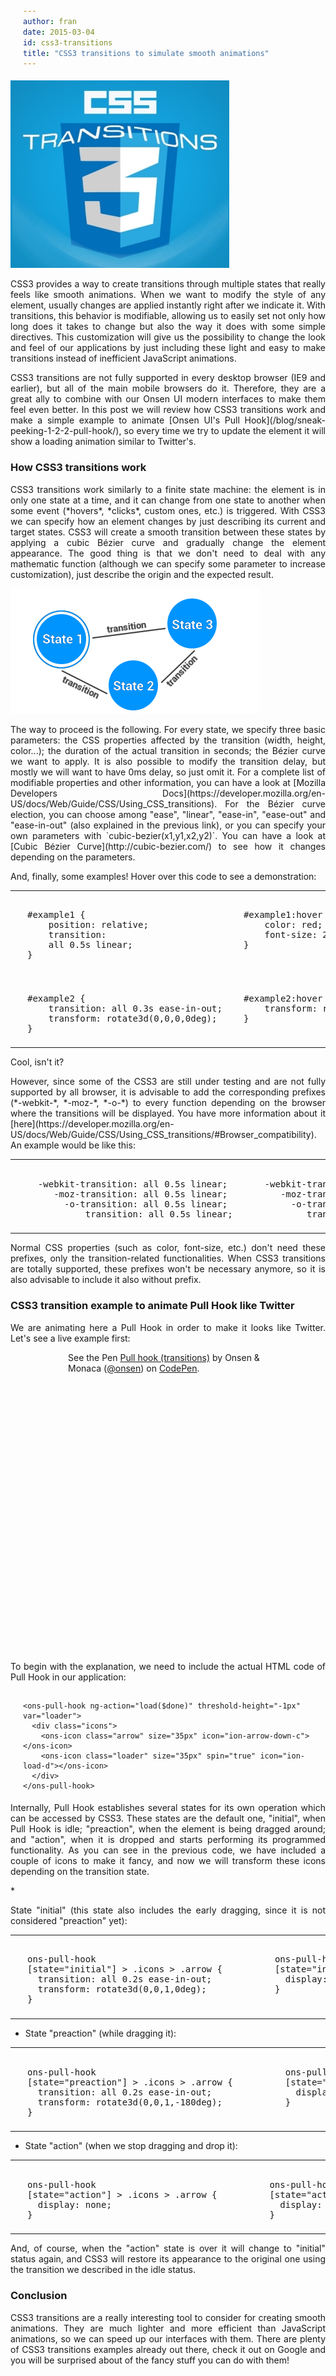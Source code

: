 ```yaml
---
author: fran
date: 2015-03-04
id: css3-transitions
title: "CSS3 transitions to simulate smooth animations"
---
```


![Documentation Overview](/blog/content/images/2015/Mar/css3_transitions.jpg)

<p style='text-align: justify;'>CSS3 provides a way to create transitions  through multiple states that really feels like smooth animations. When we want to modify the style of any element, usually changes are applied instantly right after we indicate it. With transitions, this behavior is modifiable, allowing us to easily set not only how long does it takes to change but also the way it does with some simple directives. This customization will give us the possibility to change the look and feel of our applications by just including these light and easy to make transitions instead of inefficient JavaScript animations.</p>

<p style='text-align: justify;'>CSS3 transitions are not fully supported in every desktop browser (IE9 and earlier), but all of the main mobile browsers do it. Therefore, they are a great ally to combine with our Onsen UI modern interfaces to make them feel even better. In this post we will review how CSS3 transitions work and make a simple example to animate [Onsen UI's Pull Hook](/blog/sneak-peeking-1-2-2-pull-hook/), so every time we try to update the element it will show a loading animation similar to Twitter's.</p>


### How CSS3 transitions work

<p style='text-align: justify;'>CSS3 transitions work similarly to a finite state machine: the element is in only one state at a time, and it can change from one state to another when some event (*hovers*, *clicks*, custom ones, etc.) is triggered. With CSS3 we can specify how an element changes by just describing its current and target states. CSS3 will create a smooth transition between these states by applying a cubic Bézier curve and gradually change the element appearance. The good thing is that we don't need to deal with any mathematic function (although we can specify some parameter to increase customization), just describe the origin and the expected result.</p>

![Documentation Overview](/blog/content/images/2015/Mar/fsm.png)

<p style='text-align: justify;'>The way to proceed is the following. For every state, we specify three basic parameters: the CSS properties affected by the transition (width, height, color...); the duration of the actual transition in seconds; the Bézier curve we want to apply. It is also possible to modify the transition delay, but mostly we will want to have 0ms delay, so just omit it. For a complete list of modifiable properties and other information, you can have a look at [Mozilla Developers Docs](https://developer.mozilla.org/en-US/docs/Web/Guide/CSS/Using_CSS_transitions). For the Bézier curve election, you can choose among "ease", "linear", "ease-in", "ease-out" and "ease-in-out" (also explained in the previous link), or you can specify your own parameters with `cubic-bezier(x1,y1,x2,y2)`. You can have a look at [Cubic Bézier Curve](http://cubic-bezier.com/) to see how it changes depending on the parameters.</p>

<p style='text-align: justify;'>And, finally, some examples! Hover over this code to see a demonstration:</p>

<style>
pre {
    padding: 15px 0px 5px 20px;
}
</style>


<style>
#example1 {
  position: relative;
  -webkit-transition: all 0.5s linear;
  -moz-transition: all 0.5s linear;
  -o-transition: all 0.5s linear;
  transition: all 0.5s linear;
}
#example1:hover {
  color: red;
  font-size: 28px;
}

#example2 {
  -webkit-transition: all 0.3s ease-in-out;
  -moz-transition: all 0.3s ease-in-out;
  -o-transition: all 0.3s ease-in-out;
  transition: all 0.3s ease-in-out;
  -webkit-transform: rotate3d(0, 0, 0, 0deg);
  -moz-transform: rotate3d(0, 0, 0, 0deg);
  -o-transform: rotate3d(0, 0, 0, 0deg);
  transform: rotate3d(0, 0, 0, 0deg);
}
#example2:hover {
  -webkit-transform: rotate3d(0, 1, 0, 180deg);
  -moz-transform: rotate3d(0, 1, 0, 180deg);
  -o-transform: rotate3d(0, 1, 0, 180deg);
  transform: rotate3d(0, 1, 0, 180deg);
}
</style>

<table style="width:100%;">
<tbody >
<tr id="example1">
<td>
<pre>
#example1 {
    position: relative;
    transition:
    all 0.5s linear;
}
</pre>
</td>
<td>
<pre>
#example1:hover {
    color: red;
    font-size: 28px;
}

</pre>
</td>
</tr>
<tr id="example2">
<td>
<pre>
#example2 {
    transition: all 0.3s ease-in-out;
    transform: rotate3d(0,0,0,0deg);
}
</pre>
</td>
<td>
<pre>
#example2:hover {
    transform: rotate3d(0,1,0,180deg);
}

</pre>
</td>
</tr>
</tbody>
</table>

<p style='text-align: justify;'>Cool, isn't it?</p>

<p style='text-align: justify;'>However, since some of the CSS3 are still under testing and are not fully supported by all browser, it is advisable to add the corresponding prefixes (*-webkit-*, *-moz-*, *-o-*) to every function depending on the browser where the transitions will be displayed. You have more information about it [here](https://developer.mozilla.org/en-US/docs/Web/Guide/CSS/Using_CSS_transitions/#Browser_compatibility). An example would be like this:</p>

<table style="width:100%;">
<tbody>
<tr>
<td>
<pre>
  -webkit-transition: all 0.5s linear;
     -moz-transition: all 0.5s linear;
       -o-transition: all 0.5s linear;
           transition: all 0.5s linear;
</pre>
</td>
<td>
<pre>
  -webkit-transform: rotate3d(0,0,0,0deg);
     -moz-transform: rotate3d(0,0,0,0deg);
       -o-transform: rotate3d(0,0,0,0deg);
          transform: rotate3d(0,0,0,0deg);
</pre>
</td>
</tr>
</tbody>
</table>

<p style='text-align: justify;'>Normal CSS properties (such as color, font-size, etc.) don't need these prefixes, only the transition-related functionalities. When CSS3 transitions are totally supported, these prefixes won't be necessary anymore, so it is also advisable to include it also without prefix.</p>

### CSS3 transition example to animate Pull Hook like Twitter

<p style='text-align: justify;'>We are animating here a Pull Hook in order to make it looks like Twitter. Let's see a live example first:</p>

<div style="height: 480px; width: 320px; margin: 0 auto;" class="codepen-wrapper">
    <p data-height="480" data-theme-id="11531" data-slug-hash="gbKRXX" data-default-tab="result" data-user="onsen" class='codepen'>See the Pen <a href='http://codepen.io/onsen/pen/gbKRXX/'>Pull hook (transitions)</a> by Onsen & Monaca (<a href='http://codepen.io/onsen'>@onsen</a>) on <a href='http://codepen.io'>CodePen</a>.</p>
    <script async src="//assets.codepen.io/assets/embed/ei.js"></script>
</div>

<p style='text-align: justify;'>To begin with the explanation, we need to include the actual HTML code of Pull Hook in our application:</p>

```
<ons-pull-hook ng-action="load($done)" threshold-height="-1px" var="loader">
  <div class="icons">
    <ons-icon class="arrow" size="35px" icon="ion-arrow-down-c"></ons-icon>
    <ons-icon class="loader" size="35px" spin="true" icon="ion-load-d"></ons-icon>
  </div>
</ons-pull-hook>
```

<p style='text-align: justify;'>Internally, Pull Hook establishes several states for its own operation which can be accessed by CSS3. These states are the default one, "initial", when Pull Hook is idle; "preaction", when the element is being dragged around; and "action", when it is dropped and starts performing its programmed functionality. As you can see in the previous code, we have included a couple of icons to make it fancy, and now we will transform these icons depending on the transition state.</p>

<link rel="stylesheet" href="http://code.ionicframework.com/ionicons/2.0.1/css/ionicons.min.css">
<style>
.tdIcon {
    min-width: 36px;
    text-align: center;
    vertical-align: middle;
}
</style>
* <p style='text-align: justify;'>State "initial" (this state also includes the early dragging, since it is not considered "preaction" yet):</p>

<table style="width:100%;">
<tbody>
<tr>
<td>
<pre>
ons-pull-hook
[state="initial"] > .icons > .arrow {
  transition: all 0.2s ease-in-out;
  transform: rotate3d(0,0,1,0deg);
}
</pre>
</td>
<td class="tdIcon">
<span style="font-family: Ionicons; font-size:32px">&#xf105;</span>
</td>
<td>
<pre>
ons-pull-hook
[state="initial"] > .icons > .loader {
  display: none;
}

</pre>
</td>
<td class="tdIcon">
<span style="font-family: Ionicons; font-size:32px; opacity: 0.1">&#xf29d;</span>
</td>
</tr>
</tbody>
</table>

* <p style='text-align: justify;'>State "preaction" (while dragging it):</p>

<table style="width:100%;">
<tbody>
<tr>
<td>
<pre>
ons-pull-hook
[state="preaction"] > .icons > .arrow {
  transition: all 0.2s ease-in-out;
  transform: rotate3d(0,0,1,-180deg);
}
</pre>
</td>
<td class="tdIcon">
<span style="font-family: Ionicons; font-size:32px">&#xf10e;</span>
</td>
</td>
<td>
<pre>
ons-pull-hook
[state="preaction"] > .icons > .loader {
  display: none;
}

</pre>
</td>
<td class="tdIcon">
<span style="font-family: Ionicons; font-size:32px; opacity: 0.1">&#xf29d;</span>
</td>
</tr>
</tbody>
</table>

* <p style='text-align: justify;'>State "action" (when we stop dragging and drop it):</p>

<table style="width:100%;">
<tbody>
<tr>
<td>
<pre>
ons-pull-hook
[state="action"] > .icons > .arrow {
  display: none;
}
</pre>
</td>
<td class="tdIcon">
<span style="font-family: Ionicons; font-size:32px; opacity: 0.1">&#xf10e;</span>
</td>
<td>
<pre>
ons-pull-hook
[state="action"] > .icons > .loader{
  display: inline;
}
</pre>
</td>
<td class="tdIcon">
<span style="font-family: Ionicons; font-size:32px; opacity: 1.0">&#xf29d;</span>
</td>
</tr>
</tbody>
</table>

<p style='text-align: justify;'>And, of course, when the "action" state is over it will change to "initial" status again, and CSS3 will restore its appearance to the original one using the transition we described in the idle status.</p>

### Conclusion

<p style='text-align: justify;'>CSS3 transitions are a really interesting tool to consider for creating smooth animations. They are much lighter and more efficient than JavaScript animations, so we can speed up our interfaces with them. There are plenty of CSS3 transitions examples already out there, check it out on Google and you will be surprised about of the fancy stuff you can do with them!</p>
